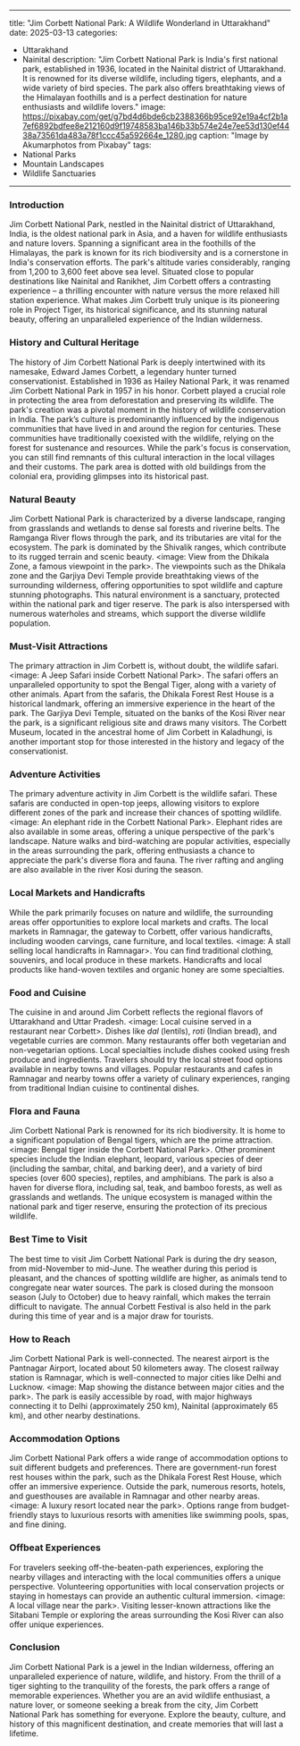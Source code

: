 
---
title: "Jim Corbett National Park: A Wildlife Wonderland in Uttarakhand"
date: 2025-03-13
categories:
  - Uttarakhand
  - Nainital
description: "Jim Corbett National Park is India's first national park, established in 1936, located in the Nainital district of Uttarakhand. It is renowned for its diverse wildlife, including tigers, elephants, and a wide variety of bird species. The park also offers breathtaking views of the Himalayan foothills and is a perfect destination for nature enthusiasts and wildlife lovers."
image: https://pixabay.com/get/g7bd4d6bde6cb2388366b95ce92e19a4cf2b1a7ef6892bdfee8e212160d9f19748583ba146b33b574e24e7ee53d130ef4438a73561da483a78f1ccc45a592664e_1280.jpg
caption: "Image by Akumarphotos from Pixabay"
tags: 
  - National Parks
  - Mountain Landscapes
  - Wildlife Sanctuaries
---


### **Introduction**

Jim Corbett National Park, nestled in the Nainital district of Uttarakhand, India, is the oldest national park in Asia, and a haven for wildlife enthusiasts and nature lovers. Spanning a significant area in the foothills of the Himalayas, the park is known for its rich biodiversity and is a cornerstone in India's conservation efforts. The park's altitude varies considerably, ranging from 1,200 to 3,600 feet above sea level. Situated close to popular destinations like Nainital and Ranikhet, Jim Corbett offers a contrasting experience – a thrilling encounter with nature versus the more relaxed hill station experience. What makes Jim Corbett truly unique is its pioneering role in Project Tiger, its historical significance, and its stunning natural beauty, offering an unparalleled experience of the Indian wilderness.

### **History and Cultural Heritage**

The history of Jim Corbett National Park is deeply intertwined with its namesake, Edward James Corbett, a legendary hunter turned conservationist. Established in 1936 as Hailey National Park, it was renamed Jim Corbett National Park in 1957 in his honor. Corbett played a crucial role in protecting the area from deforestation and preserving its wildlife. The park's creation was a pivotal moment in the history of wildlife conservation in India. The park’s culture is predominantly influenced by the indigenous communities that have lived in and around the region for centuries. These communities have traditionally coexisted with the wildlife, relying on the forest for sustenance and resources. While the park's focus is conservation, you can still find remnants of this cultural interaction in the local villages and their customs. The park area is dotted with old buildings from the colonial era, providing glimpses into its historical past.

###  **Natural Beauty**

Jim Corbett National Park is characterized by a diverse landscape, ranging from grasslands and wetlands to dense sal forests and riverine belts. The Ramganga River flows through the park, and its tributaries are vital for the ecosystem. The park is dominated by the Shivalik ranges, which contribute to its rugged terrain and scenic beauty. <image: View from the Dhikala Zone, a famous viewpoint in the park>. The viewpoints such as the Dhikala zone and the Garjiya Devi Temple provide breathtaking views of the surrounding wilderness, offering opportunities to spot wildlife and capture stunning photographs. This natural environment is a sanctuary, protected within the national park and tiger reserve. The park is also interspersed with numerous waterholes and streams, which support the diverse wildlife population.

### **Must-Visit Attractions**

The primary attraction in Jim Corbett is, without doubt, the wildlife safari. <image: A Jeep Safari inside Corbett National Park>. The safari offers an unparalleled opportunity to spot the Bengal Tiger, along with a variety of other animals. Apart from the safaris, the Dhikala Forest Rest House is a historical landmark, offering an immersive experience in the heart of the park. The Garjiya Devi Temple, situated on the banks of the Kosi River near the park, is a significant religious site and draws many visitors. The Corbett Museum, located in the ancestral home of Jim Corbett in Kaladhungi, is another important stop for those interested in the history and legacy of the conservationist.

### **Adventure Activities**

The primary adventure activity in Jim Corbett is the wildlife safari. These safaris are conducted in open-top jeeps, allowing visitors to explore different zones of the park and increase their chances of spotting wildlife. <image: An elephant ride in the Corbett National Park>. Elephant rides are also available in some areas, offering a unique perspective of the park's landscape. Nature walks and bird-watching are popular activities, especially in the areas surrounding the park, offering enthusiasts a chance to appreciate the park's diverse flora and fauna. The river rafting and angling are also available in the river Kosi during the season.

### **Local Markets and Handicrafts**

While the park primarily focuses on nature and wildlife, the surrounding areas offer opportunities to explore local markets and crafts. The local markets in Ramnagar, the gateway to Corbett, offer various handicrafts, including wooden carvings, cane furniture, and local textiles. <image: A stall selling local handicrafts in Ramnagar>. You can find traditional clothing, souvenirs, and local produce in these markets. Handicrafts and local products like hand-woven textiles and organic honey are some specialties.

### **Food and Cuisine**

The cuisine in and around Jim Corbett reflects the regional flavors of Uttarakhand and Uttar Pradesh. <image: Local cuisine served in a restaurant near Corbett>. Dishes like *dal* (lentils), *roti* (Indian bread), and vegetable curries are common. Many restaurants offer both vegetarian and non-vegetarian options. Local specialties include dishes cooked using fresh produce and ingredients. Travelers should try the local street food options available in nearby towns and villages. Popular restaurants and cafes in Ramnagar and nearby towns offer a variety of culinary experiences, ranging from traditional Indian cuisine to continental dishes.

### **Flora and Fauna**

Jim Corbett National Park is renowned for its rich biodiversity. It is home to a significant population of Bengal tigers, which are the prime attraction. <image: Bengal tiger inside the Corbett National Park>. Other prominent species include the Indian elephant, leopard, various species of deer (including the sambar, chital, and barking deer), and a variety of bird species (over 600 species), reptiles, and amphibians. The park is also a haven for diverse flora, including sal, teak, and bamboo forests, as well as grasslands and wetlands. The unique ecosystem is managed within the national park and tiger reserve, ensuring the protection of its precious wildlife.

### **Best Time to Visit**

The best time to visit Jim Corbett National Park is during the dry season, from mid-November to mid-June. The weather during this period is pleasant, and the chances of spotting wildlife are higher, as animals tend to congregate near water sources. The park is closed during the monsoon season (July to October) due to heavy rainfall, which makes the terrain difficult to navigate. The annual Corbett Festival is also held in the park during this time of year and is a major draw for tourists.

### **How to Reach**

Jim Corbett National Park is well-connected. The nearest airport is the Pantnagar Airport, located about 50 kilometers away. The closest railway station is Ramnagar, which is well-connected to major cities like Delhi and Lucknow. <image: Map showing the distance between major cities and the park>. The park is easily accessible by road, with major highways connecting it to Delhi (approximately 250 km), Nainital (approximately 65 km), and other nearby destinations.

### **Accommodation Options**

Jim Corbett National Park offers a wide range of accommodation options to suit different budgets and preferences. There are government-run forest rest houses within the park, such as the Dhikala Forest Rest House, which offer an immersive experience. Outside the park, numerous resorts, hotels, and guesthouses are available in Ramnagar and other nearby areas. <image: A luxury resort located near the park>. Options range from budget-friendly stays to luxurious resorts with amenities like swimming pools, spas, and fine dining.

### **Offbeat Experiences**

For travelers seeking off-the-beaten-path experiences, exploring the nearby villages and interacting with the local communities offers a unique perspective. Volunteering opportunities with local conservation projects or staying in homestays can provide an authentic cultural immersion. <image: A local village near the park>. Visiting lesser-known attractions like the Sitabani Temple or exploring the areas surrounding the Kosi River can also offer unique experiences.

### **Conclusion**

Jim Corbett National Park is a jewel in the Indian wilderness, offering an unparalleled experience of nature, wildlife, and history. From the thrill of a tiger sighting to the tranquility of the forests, the park offers a range of memorable experiences. Whether you are an avid wildlife enthusiast, a nature lover, or someone seeking a break from the city, Jim Corbett National Park has something for everyone. Explore the beauty, culture, and history of this magnificent destination, and create memories that will last a lifetime.


